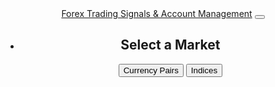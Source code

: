 <!DOCTYPE html>
<html>

<head>
  <meta charset="UTF-8">
  <meta name="viewport" content="width=device-width, initial-scale=1.0">
  <meta http-equiv="X-UA-Compatible" content="ie=edge">
  <title>Forex Trading Signals & Account Management</title>
  <link rel="stylesheet" href="https://stackpath.bootstrapcdn.com/bootstrap/4.5.0/css/bootstrap.min.css"
    integrity="sha384-9aIt2nRpC12Uk9gS9baDl411NQApFmC26EwAOH8WgZl5MYYxFfc+NcPb1dKGj7Sk" crossorigin="anonymous">
  <link rel="stylesheet" href="https://cdnjs.cloudflare.com/ajax/libs/font-awesome/5.14.0/css/all.min.css">
  <link rel="stylesheet" href="style.css">
  <script src="https://code.jquery.com/jquery-3.5.1.min.js" integrity="sha384-ZvpUoO/+PpLXR1lu4jmpXWu80pZlYUAfxl5NsBMWOEPSjUn/6Z/hRTt8+pR6L4N2" crossorigin="anonymous"></script>
  <script src="https://cdn.jsdelivr.net/npm/popper.js@1.16.0/dist/umd/popper.min.js" integrity="sha384-Q6E9RHvbIyZFJoft+2mJbHaEWldlvI9IOYy5n3zV9zzTtmI3UksdQRVvoxMfooAo" crossorigin="anonymous"></script>
  <script src="https://stackpath.bootstrapcdn.com/bootstrap/4.5.0/js/bootstrap.min.js" integrity="sha384-OgVRvuATP1z7JjHLkuOU7Xw704+h835Lr+6QL9UvYjZE3Ipu6Tp75j7Bh/kR0JKI" crossorigin="anonymous"></script>
</head>

<body>
  <header>
    <nav class="navbar navbar-expand-lg navbar-light bg-light">
      <a class="navbar-brand" href="#">Forex Trading Signals & Account Management</a>
      <button class="navbar-toggler" type="button" data-toggle="collapse" data-target="#navbarNav"
        aria-controls="navbarNav" aria-expanded="false" aria-label="Toggle navigation">
        <span class="navbar-toggler-icon"></span>
      </button>
      <div class="collapse navbar-collapse" id="navbarNav">
        <ul class="navbar-nav ml-auto">
          <li class="nav-
<div class="container mt-5">
  <h2>Select a Market</h2>
  <div class="btn-group mt-3" role="group">
    <button type="button" class="btn btn-secondary" id="currency-pairs-btn">Currency Pairs</button>
    <button type="button" class="btn btn-secondary" id="indices-btn">Indices</button>
  </div>
  <div class="mt-5" id="market-container">
    <!-- This container will be populated with the selected market's data -->
  </div>
</div>

<script>
  // Function to display the currency pairs
  function displayCurrencyPairs() {
    const marketContainer = document.getElementById('market-container');
    marketContainer.innerHTML = `
      <table class="table">
        <thead>
          <tr>
            <th>Currency Pair</th>
            <th>Bid</th>
            <th>Ask</th>
          </tr>
        </thead>
        <tbody>
          <tr>
            <td>EUR/USD</td>
            <td>1.20</td>
            <td>1.21</td>
          </tr>
          <tr>
            <td>GBP/USD</td>
            <td>1.30</td>
            <td>1.31</td>
          </tr>
          <!-- Add more currency pairs as needed -->
        </tbody>
      </table>
    `;
  }

  // Function to display the indices
  function displayIndices() {
    const marketContainer = document.getElementById('market-container');
    marketContainer.innerHTML = `
      <table class="table">
        <thead>
          <tr>
            <th>Index</th>
            <th>Value</th>
          </tr>
        </thead>
        <tbody>
          <tr>
            <td>Dow Jones</td>
            <td>30,000</td>
          </tr>
          <tr>
            <td>S&P 500</td>
            <td>3,500</td>
          </tr>
          <!-- Add more indices as needed -->
        </tbody>
      </table>
    `;
  }

  // Event listeners for the buttons
  const currencyPairsBtn = document.getElementById('currency-pairs-btn');
  currencyPairsBtn.addEventListener('click', displayCurrencyPairs);

  const indicesBtn = document.getElementById('indices-btn');
  indicesBtn.addEventListener('click', displayIndices);
</script>
